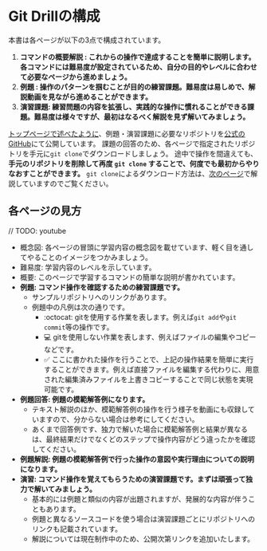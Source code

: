 # Git Drillの構成

本書は各ページが以下の3点で構成されています。

1. **コマンドの概要解説 : これからの操作で達成することを簡単に説明します。各コマンドには難易度が設定されているため、自分の目的やレベルに合わせて必要なページから進めましょう。**
2. **例題 : 操作のパターンを掴むことが目的の練習課題。難易度は易しめで、解説動画を見ながら進めることができます。**
3. **演習課題: 練習問題の内容を拡張し、実践的な操作に慣れることができる課題。難易度は様々ですが、最初はなるべく解説を見ず解いてみましょう。**

[トップページで述べたように](README.md)、例題・演習課題に必要なリポジトリを[公式のGitHub](https://github.com/git-drill)にて公開しています。
課題の回答のため、各ページで指定されたリポジトリを手元に`git clone`でダウンロードしましょう。
途中で操作を間違えても、**手元のリポジトリを削除して再度 `git clone` することで、何度でも最初からやりなおすことができます。**
`git clone`によるダウンロード方法は、[次のページ](excercise-maual.md)で解説していますのでご覧ください。

## 各ページの見方

// TODO: youtube

- 概念図: 各ページの冒頭に学習内容の概念図を載せています、軽く目を通してやることのイメージをつかみましょう。
- 難易度: 学習内容のレベルを示しています。
- 概要: このページで学習するコマンドの簡単な説明が書かれています。
- **例題: コマンド操作を確認するための練習課題です。**
    - サンプルリポジトリへのリンクがあります。
    - 例題中の凡例は次の通りです。
        - :octocat: gitを使用する作業を表します。例えば`git add`や`git commit`等の操作です。
        - :computer: gitを使用しない作業を表します、例えばファイルの編集やコピーなどです。
        - :white_check_mark: ここに書かれた操作を行うことで、上記の操作結果を簡単に実行することができます。例えば直接ファイルを編集する代わりに、用意された編集済みファイルを上書きコピーすることで同じ状態を実現可能です。
- **例題回答: 例題の模範解答例になります。**
    - テキスト解説のほか、模範解答例の操作を行う様子を動画にも収録していますので、分からない場合は参考にしてください。
    - あくまで回答例です、独力で解いた場合に模範解答例と結果が異なるは、最終結果だけでなくどのステップで操作内容がどう違ったかを確認してください。
- **例題解説: 例題の模範解答例で行った操作の意図や実行理由についての説明になります。**
- **演習: コマンド操作を覚えてもらうための演習課題です。まずは頑張って独力で解いてみましょう。**
    - 基本的には例題と類似の内容が出題されますが、発展的な内容が伴うこともあります。
    - 例題と異なるソースコードを使う場合は演習課題ごとにリポジトリへのリンクも記載されています。
    - 解説については現在制作中のため、公開次第リンクを追加いたします。
